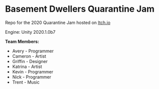 # Basement Dwellers Quarantine Jam
Repo for the 2020 Quarantine Jam hosted on [Itch.io](https://itch.io/jam/ndab-jam)

Engine: Unity 2020.1.0b7

**Team Members:**
* Avery - Programmer
* Cameron - Artist
* Griffin - Designer
* Katrina - Artist
* Kevin - Programmer
* Nick - Programmer
* Trent - Music
